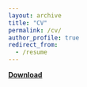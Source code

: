 ```yaml
---
layout: archive
title: "CV"
permalink: /cv/
author_profile: true
redirect_from:
  - /resume
---
```


[**Download**]((http://zh9314.github.io/files/cv/cv2022.pdf))
